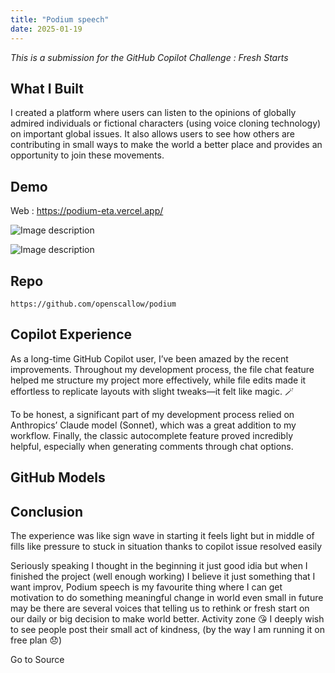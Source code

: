 ```yaml
---
title: "Podium speech"
date: 2025-01-19
---
```


_This is a submission for the GitHub Copilot Challenge : Fresh Starts_

## What I Built

I created a platform where users can listen to the opinions of globally admired individuals or fictional characters (using voice cloning technology) on important global issues. It also allows users to see how others are contributing in small ways to make the world a better place and provides an opportunity to join these movements.

## Demo

Web : https://podium-eta.vercel.app/

![Image description](https://media2.dev.to/dynamic/image/width=800%2Cheight=%2Cfit=scale-down%2Cgravity=auto%2Cformat=auto/https%3A%2F%2Fdev-to-uploads.s3.amazonaws.com%2Fuploads%2Farticles%2F9zw6fk1556e352a7wpq1.jpg)

![Image description](https://media2.dev.to/dynamic/image/width=800%2Cheight=%2Cfit=scale-down%2Cgravity=auto%2Cformat=auto/https%3A%2F%2Fdev-to-uploads.s3.amazonaws.com%2Fuploads%2Farticles%2Fgb69gd2x9vs6dd15dvqo.png)

## Repo

```
https://github.com/openscallow/podium
```

## Copilot Experience

As a long-time GitHub Copilot user, I’ve been amazed by the recent improvements. Throughout my development process, the file chat feature helped me structure my project more effectively, while file edits made it effortless to replicate layouts with slight tweaks—it felt like magic. 🪄

To be honest, a significant part of my development process relied on Anthropics’ Claude model (Sonnet), which was a great addition to my workflow. Finally, the classic autocomplete feature proved incredibly helpful, especially when generating comments through chat options.

## GitHub Models

## Conclusion

The experience was like sign wave in starting it feels light but in middle of fills like pressure to stuck in situation thanks to copilot issue resolved easily

Seriously speaking I thought in the beginning it just good idia but when I finished the project (well enough working) I believe it just something that I want improv, Podium speech is my favourite thing where I can get motivation to do something meaningful change in world even small in future may be there are several voices that telling us to rethink or fresh start on our daily or big decision to make world better. Activity zone 😘 I deeply wish to see people post their small act of kindness, (by the way I am running it on free plan 😞)

Go to Source
